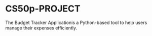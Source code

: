 # CS50p-PROJECT
The Budget Tracker Applicationis a Python-based tool to help users manage their expenses efficiently.
